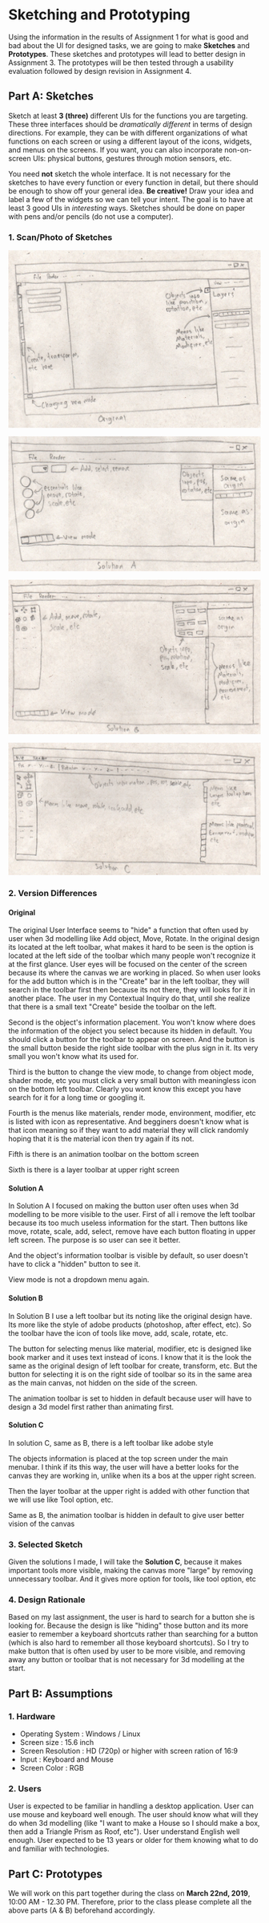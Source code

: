 # Sketching and Prototyping
Using the information in the results of Assignment 1 for what is good and bad about the UI for designed tasks, we are going to make **Sketches** and **Prototypes**. These sketches and prototypes will lead to better design in Assignment 3. The prototypes will be then tested through a usability evaluation followed by design revision in Assignment 4.

## Part A: Sketches
Sketch at least **3 (three)** different UIs for the functions you are targeting. These three interfaces should be _dramatically different_ in terms of design directions. For example, they can be with different organizations of what functions on each screen or using a different layout of the icons, widgets, and menus on the screens. If you want, you can also incorporate non-on-screen UIs: physical buttons, gestures through motion sensors, etc.

You need **not** sketch the whole interface. It is not necessary for the sketches to have every function or every function in detail, but there should be enough to show off your general idea. **Be creative!** Draw your idea and label a few of the widgets so we can tell your intent. The goal is to have at least 3 good UIs in *interesting* ways. Sketches should be done on paper with pens and/or pencils (do not use a computer).

### 1. Scan/Photo of Sketches

![Original](images/original.jpg)

![sol A](images/a.jpg)

![sol b](images/b.jpg)

![sol c](images/c.jpg)

### 2. Version Differences

#### Original

The original User Interface seems to "hide" a function that often used by user when 3d modelling like Add object, Move, Rotate. In the original design its located at the left toolbar, what makes it hard to be seen is the option is located at the left side of the toolbar which many people won't recognize it at the first glance. User eyes will be focused on the center of the screen because its where the canvas we are working in placed. So when user looks for the add button which is in the "Create" bar in the left toolbar, they will search in the toolbar first then because its not there, they will looks for it in another place. The user in my Contextual Inquiry do that, until she realize that there is a small text "Create" beside the toolbar on the left.

Second is the object's information placement. You won't know where does the information of the object you select because its hidden in default. You should click a button for the toolbar to appear on screen. And the button is the small button beside the right side toolbar with the plus sign in it. Its very small you won't know what its used for.

Third is the button to change the view mode, to change from object mode, shader mode, etc you must click a very small button with meaningless icon on the bottom left toolbar. Clearly you wont know this except you have search for it for a long time or googling it.

Fourth is the menus like materials, render mode, environment, modifier, etc is listed with icon as representative. And begginers doesn't know what is that icon meaning so if they want to add material they will click randomly hoping that it is the material icon then try again if its not.

Fifth is there is an animation toolbar on the bottom screen

Sixth is there is a layer toolbar at upper right screen

#### Solution A

In Solution A I focused on making the button user often uses when 3d modelling to be more visible to the user. First of all i remove the left toolbar because its too much useless information for the start. Then buttons like move, rotate, scale, add, select, remove have each button floating in upper left screen. The purpose is so user can see it better.

And the object's information toolbar is visible by default, so user doesn't have to click a "hidden" button to see it.

View mode is not a dropdown menu again.

#### Solution B

In Solution B I use a left toolbar but its noting like the original design have. Its more like the style of adobe products (photoshop, after effect, etc). So the toolbar have the icon of tools like move, add, scale, rotate, etc.

The button for selecting menus like material, modifier, etc is designed like book marker and it uses text instead of icons. I know that it is the look the same as the original design of left toolbar for create, transform, etc. But the button for selecting it is on the right side of toolbar so its in the same area as the main canvas, not hidden on the side of the screen.

The animation toolbar is set to hidden in default because user will have to design a 3d model first rather than animating first.

#### Solution C

In solution C, same as B, there is a left toolbar like adobe style

The objects information is placed at the top screen under the main menubar. I think if its this way, the user will have a better looks for the canvas they are working in, unlike when its a bos at the upper right screen.

Then the layer toolbar at the upper right is added with other function that we will use like Tool option, etc.

Same as B, the animation toolbar is hidden in default to give user better vision of the canvas

### 3. Selected Sketch

Given the solutions I made, I will take the **Solution C**, because it makes important tools more visible, making the canvas more "large" by removing unnecessary toolbar. And it gives more option for tools, like tool option, etc

### 4. Design Rationale

Based on my last assignment, the user is hard to search for a button she is looking for. Because the design is like "hiding" those button and its more easier to remember a keyboard shortcuts rather than searching for a button (which is also hard to remember all those keyboard shortcuts). So I try to make button that is often used by user to be more visible, and removing away any button or toolbar that is not necessary for 3d modelling at the start.

## Part B: Assumptions
### 1. Hardware

- Operating System : Windows / Linux
- Screen size : 15.6 inch
- Screen Resolution : HD (720p) or higher with screen ration of 16:9
- Input : Keyboard and Mouse
- Screen Color : RGB

### 2. Users

User is expected to be familiar in handling a desktop application. User can use mouse and keyboard well enough. The user should know what will they do when 3d modelling (like "I want to make a House so I should make a box, then add a Triangle Prism as Roof, etc"). User understand English well enough. User expected to be 13 years or older for them knowing what to do and familiar with technologies.

## Part C: Prototypes
We will work on this part together during the class on **March 22nd, 2019**, 10:00 AM - 12.30 PM. Therefore, prior to the class please complete all the above parts (A & B) beforehand accordingly.

